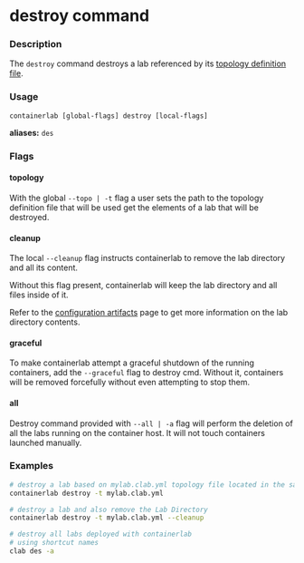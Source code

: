 # destroy command

### Description

The `destroy` command destroys a lab referenced by its [topology definition file](../manual/topo-def-file.md).

### Usage

`containerlab [global-flags] destroy [local-flags]`

**aliases:** `des`

### Flags

#### topology

With the global `--topo | -t` flag a user sets the path to the topology definition file that will be used get the elements of a lab that will be destroyed.

#### cleanup

The local `--cleanup` flag instructs containerlab to remove the lab directory and all its content.

Without this flag present, containerlab will keep the lab directory and all files inside of it.

Refer to the [configuration artifacts](../manual/conf-artifacts.md) page to get more information on the lab directory contents.

#### graceful
To make containerlab attempt a graceful shutdown of the running containers, add the `--graceful` flag to destroy cmd. Without it, containers will be removed forcefully without even attempting to stop them.

#### all
Destroy command provided with `--all | -a` flag will perform the deletion of all the labs running on the container host. It will not touch containers launched manually.

### Examples

```bash
# destroy a lab based on mylab.clab.yml topology file located in the same dir
containerlab destroy -t mylab.clab.yml

# destroy a lab and also remove the Lab Directory
containerlab destroy -t mylab.clab.yml --cleanup

# destroy all labs deployed with containerlab
# using shortcut names
clab des -a
```